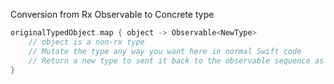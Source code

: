 Conversion from Rx Observable to Concrete type

```swift
originalTypedObject.map { object -> Observable<NewType> 
    // object is a non-rx type
    // Mutate the type any way you want here in normal Swift code
    // Return a new type to sent it back to the observable sequence as the new type/object
}
```


